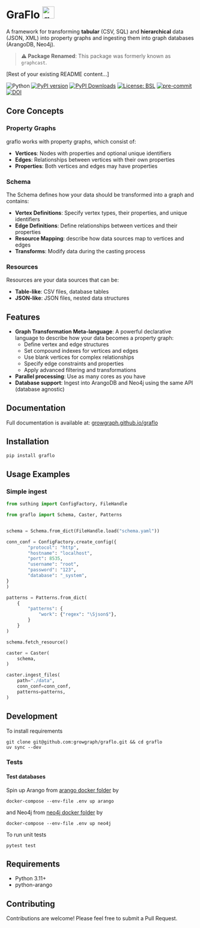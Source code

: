 # GraFlo <img src="https://raw.githubusercontent.com/growgraph/graflo/main/docs/assets/favicon.ico" alt="graflo logo" style="height: 32px; width:32px;"/>

A framework for transforming **tabular** (CSV, SQL) and **hierarchical** data (JSON, XML) into property graphs and ingesting them into graph databases (ArangoDB, Neo4j).

> **⚠️ Package Renamed**: This package was formerly known as `graphcast`.

[Rest of your existing README content...]

![Python](https://img.shields.io/badge/python-3.11-blue.svg) 
[![PyPI version](https://badge.fury.io/py/graflo.svg)](https://badge.fury.io/py/graflo)
[![PyPI Downloads](https://static.pepy.tech/badge/graflo)](https://pepy.tech/projects/graflo)
[![License: BSL](https://img.shields.io/badge/license-BSL--1.1-green)](https://github.com/growgraph/graflo/blob/main/LICENSE)
[![pre-commit](https://github.com/growgraph/graflo/actions/workflows/pre-commit.yml/badge.svg)](https://github.com/growgraph/graflo/actions/workflows/pre-commit.yml)
[![DOI](https://zenodo.org/badge/DOI/10.5281/zenodo.15446131.svg)]( https://doi.org/10.5281/zenodo.15446131)

## Core Concepts

### Property Graphs
graflo works with property graphs, which consist of:

- **Vertices**: Nodes with properties and optional unique identifiers
- **Edges**: Relationships between vertices with their own properties
- **Properties**: Both vertices and edges may have properties

### Schema
The Schema defines how your data should be transformed into a graph and contains:

- **Vertex Definitions**: Specify vertex types, their properties, and unique identifiers
- **Edge Definitions**: Define relationships between vertices and their properties
- **Resource Mapping**: describe how data sources map to vertices and edges
- **Transforms**: Modify data during the casting process

### Resources
Resources are your data sources that can be:

- **Table-like**: CSV files, database tables
- **JSON-like**: JSON files, nested data structures

## Features

- **Graph Transformation Meta-language**: A powerful declarative language to describe how your data becomes a property graph:
    - Define vertex and edge structures
    - Set compound indexes for vertices and edges
    - Use blank vertices for complex relationships
    - Specify edge constraints and properties
    - Apply advanced filtering and transformations
- **Parallel processing**: Use as many cores as you have
- **Database support**: Ingest into ArangoDB and Neo4j using the same API (database agnostic)

## Documentation
Full documentation is available at: [growgraph.github.io/graflo](https://growgraph.github.io/graflo)

## Installation

```bash
pip install graflo
```

## Usage Examples

### Simple ingest

```python
from suthing import ConfigFactory, FileHandle

from graflo import Schema, Caster, Patterns


schema = Schema.from_dict(FileHandle.load("schema.yaml"))

conn_conf = ConfigFactory.create_config({
        "protocol": "http",
        "hostname": "localhost",
        "port": 8535,
        "username": "root",
        "password": "123",
        "database": "_system",
}
)

patterns = Patterns.from_dict(
    {
        "patterns": {
            "work": {"regex": "\Sjson$"},
        }
    }
)

schema.fetch_resource()

caster = Caster(
    schema,
)

caster.ingest_files(
    path="./data",
    conn_conf=conn_conf,
    patterns=patterns,
)
```

## Development

To install requirements

```shell
git clone git@github.com:growgraph/graflo.git && cd graflo
uv sync --dev
```

### Tests

#### Test databases
Spin up Arango from [arango docker folder](./docker/arango) by

```shell
docker-compose --env-file .env up arango
```

and Neo4j from [neo4j docker folder](./docker/arango) by

```shell
docker-compose --env-file .env up neo4j
```

To run unit tests

```shell
pytest test
```

## Requirements

- Python 3.11+
- python-arango

## Contributing

Contributions are welcome! Please feel free to submit a Pull Request.